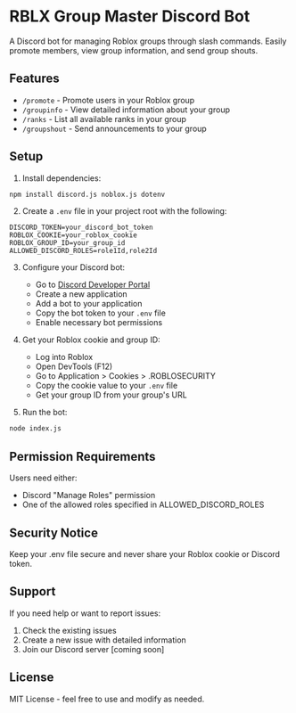 # RBLX Group Master Discord Bot

A Discord bot for managing Roblox groups through slash commands. Easily promote members, view group information, and send group shouts.

## Features

- `/promote` - Promote users in your Roblox group
- `/groupinfo` - View detailed information about your group
- `/ranks` - List all available ranks in your group
- `/groupshout` - Send announcements to your group

## Setup

1. Install dependencies:
```bash
npm install discord.js noblox.js dotenv
```

2. Create a `.env` file in your project root with the following:
```env
DISCORD_TOKEN=your_discord_bot_token
ROBLOX_COOKIE=your_roblox_cookie
ROBLOX_GROUP_ID=your_group_id
ALLOWED_DISCORD_ROLES=role1Id,role2Id
```

3. Configure your Discord bot:
   - Go to [Discord Developer Portal](https://discord.com/developers/applications)
   - Create a new application
   - Add a bot to your application
   - Copy the bot token to your `.env` file
   - Enable necessary bot permissions

4. Get your Roblox cookie and group ID:
   - Log into Roblox
   - Open DevTools (F12)
   - Go to Application > Cookies > .ROBLOSECURITY
   - Copy the cookie value to your `.env` file
   - Get your group ID from your group's URL

5. Run the bot:
```bash
node index.js
```

## Permission Requirements

Users need either:
- Discord "Manage Roles" permission
- One of the allowed roles specified in ALLOWED_DISCORD_ROLES

## Security Notice

Keep your .env file secure and never share your Roblox cookie or Discord token.

## Support

If you need help or want to report issues:
1. Check the existing issues
2. Create a new issue with detailed information
3. Join our Discord server [coming soon]

## License

MIT License - feel free to use and modify as needed.
